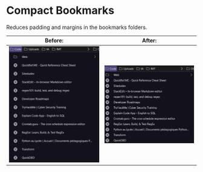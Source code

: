 # Compact Bookmarks
Reduces padding and margins in the bookmarks folders.

**Before:** | **After:**
:-------------------------:|:-------------------------:
![before](./images/before.png) | ![after](./images/after.png)
